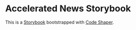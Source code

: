 # Accelerated News Storybook

This is a [Storybook](https://storybook.js.org/) bootstrapped with
[Code Shaper](https://code-shaper.dev).
